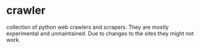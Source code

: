 # crawler
collection of python web crawlers and scrapers.
They are mostly experimental and unmaintained.
Due to changes to the sites they might not work.
